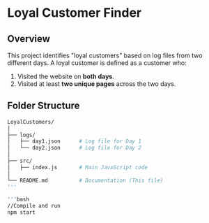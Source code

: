 # Loyal Customer Finder

## Overview

This project identifies "loyal customers" based on log files from two different days. A loyal customer is defined as a customer who:
1. Visited the website on **both days**.
2. Visited at least **two unique pages** across the two days.

## Folder Structure

```bash
LoyalCustomers/
│
├── logs/
│   ├── day1.json      # Log file for Day 1
│   └── day2.json      # Log file for Day 2
│
├── src/
│   ├── index.js       # Main JavaScript code
│
└── README.md          # Documentation (This file)
'''

'''bash
//Compile and run
npm start
